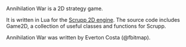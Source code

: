 Annihilation War is a 2D strategy game.

It is written in Lua for the [Scrupp 2D engine](http://scrupp.sourceforge.net).
The source code includes Game2D, a collection of useful classes and functions for Scrupp.

Annihilation War was written by Everton Costa (@fbitmap).


